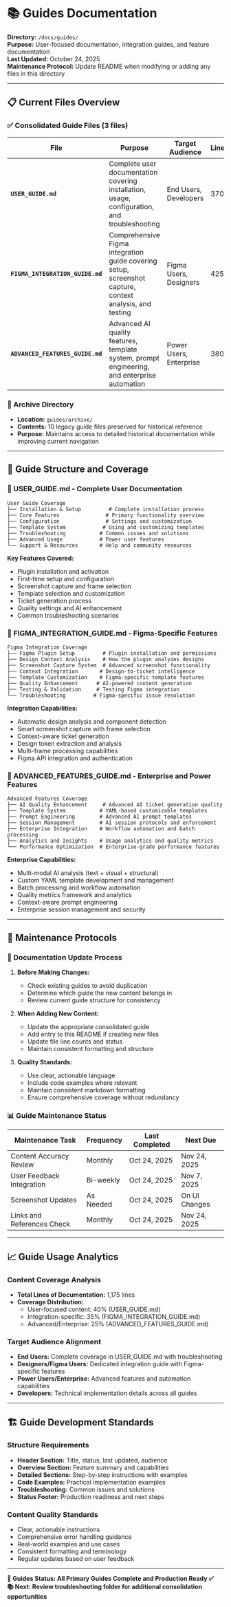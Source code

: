 # 📚 Guides Documentation

**Directory:** `/docs/guides/`  
**Purpose:** User-focused documentation, integration guides, and feature documentation  
**Last Updated:** October 24, 2025  
**Maintenance Protocol:** Update README when modifying or adding any files in this directory

---

## 📋 **Current Files Overview**

### **✅ Consolidated Guide Files** (3 files)

| **File** | **Purpose** | **Target Audience** | **Lines** | **Status** |
|----------|-------------|-------------------|-----------|------------|
| **`USER_GUIDE.md`** | Complete user documentation covering installation, usage, configuration, and troubleshooting | End Users, Developers | 370 | ✅ Production Ready |
| **`FIGMA_INTEGRATION_GUIDE.md`** | Comprehensive Figma integration guide covering setup, screenshot capture, context analysis, and testing | Figma Users, Designers | 425 | ✅ Production Ready |
| **`ADVANCED_FEATURES_GUIDE.md`** | Advanced AI quality features, template system, prompt engineering, and enterprise automation | Power Users, Enterprise | 380 | ✅ Production Ready |

### **📁 Archive Directory**
- **Location:** `guides/archive/`
- **Contents:** 10 legacy guide files preserved for historical reference
- **Purpose:** Maintains access to detailed historical documentation while improving current navigation

---

## 🎯 **Guide Structure and Coverage**

### **📖 USER_GUIDE.md - Complete User Documentation**
```
User Guide Coverage
├── Installation & Setup         # Complete installation process
├── Core Features               # Primary functionality overview  
├── Configuration               # Settings and customization
├── Template System            # Using and customizing templates
├── Troubleshooting           # Common issues and solutions
├── Advanced Usage            # Power user features
└── Support & Resources       # Help and community resources
```

**Key Features Covered:**
- Plugin installation and activation
- First-time setup and configuration
- Screenshot capture and frame selection
- Template selection and customization
- Ticket generation process
- Quality settings and AI enhancement
- Common troubleshooting scenarios

### **🎨 FIGMA_INTEGRATION_GUIDE.md - Figma-Specific Features**
```
Figma Integration Coverage
├── Figma Plugin Setup         # Plugin installation and permissions
├── Design Context Analysis    # How the plugin analyzes designs
├── Screenshot Capture System  # Advanced screenshot functionality
├── Context Integration       # Design-to-ticket intelligence
├── Template Customization    # Figma-specific template features
├── Quality Enhancement      # AI-powered content generation
├── Testing & Validation     # Testing Figma integration
└── Troubleshooting         # Figma-specific issue resolution
```

**Integration Capabilities:**
- Automatic design analysis and component detection
- Smart screenshot capture with frame selection
- Context-aware ticket generation
- Design token extraction and analysis
- Multi-frame processing capabilities
- Figma API integration and authentication

### **🚀 ADVANCED_FEATURES_GUIDE.md - Enterprise and Power Features**
```
Advanced Features Coverage
├── AI Quality Enhancement     # Advanced AI ticket generation quality
├── Template System           # YAML-based customizable templates
├── Prompt Engineering        # Advanced AI prompt templates
├── Session Management        # AI session protocols and enforcement
├── Enterprise Integration    # Workflow automation and batch processing
├── Analytics and Insights    # Usage analytics and quality metrics
└── Performance Optimization  # Enterprise-grade performance features
```

**Enterprise Capabilities:**
- Multi-modal AI analysis (text + visual + structural)
- Custom YAML template development and management
- Batch processing and workflow automation
- Quality metrics framework and analytics
- Context-aware prompt engineering
- Enterprise session management and security

---

## 🔧 **Maintenance Protocols**

### **📝 Documentation Update Process**
1. **Before Making Changes:**
   - Check existing guides to avoid duplication
   - Determine which guide the new content belongs in
   - Review current guide structure for consistency

2. **When Adding New Content:**
   - Update the appropriate consolidated guide
   - Add entry to this README if creating new files
   - Update file line counts and status
   - Maintain consistent formatting and structure

3. **Quality Standards:**
   - Use clear, actionable language
   - Include code examples where relevant
   - Maintain consistent markdown formatting
   - Ensure comprehensive coverage without redundancy

### **📊 Guide Maintenance Status**

| **Maintenance Task** | **Frequency** | **Last Completed** | **Next Due** |
|---------------------|---------------|-------------------|--------------|
| Content Accuracy Review | Monthly | Oct 24, 2025 | Nov 24, 2025 |
| User Feedback Integration | Bi-weekly | Oct 24, 2025 | Nov 7, 2025 |
| Screenshot Updates | As Needed | Oct 24, 2025 | On UI Changes |
| Links and References Check | Monthly | Oct 24, 2025 | Nov 24, 2025 |

---

## 📈 **Guide Usage Analytics**

### **Content Coverage Analysis**
- **Total Lines of Documentation:** 1,175 lines
- **Coverage Distribution:**
  - User-focused content: 40% (USER_GUIDE.md)
  - Integration-specific: 35% (FIGMA_INTEGRATION_GUIDE.md)  
  - Advanced/Enterprise: 25% (ADVANCED_FEATURES_GUIDE.md)

### **Target Audience Alignment**
- **End Users:** Complete coverage in USER_GUIDE.md with troubleshooting
- **Designers/Figma Users:** Dedicated integration guide with Figma-specific features
- **Power Users/Enterprise:** Advanced features and automation capabilities
- **Developers:** Technical implementation details across all guides

---

## 🏗️ **Guide Development Standards**

### **Structure Requirements**
- **Header Section:** Title, status, last updated, audience
- **Overview Section:** Feature summary and capabilities
- **Detailed Sections:** Step-by-step instructions with examples
- **Code Examples:** Practical implementation examples
- **Troubleshooting:** Common issues and solutions
- **Status Footer:** Production readiness and next steps

### **Content Quality Standards**
- Clear, actionable instructions
- Comprehensive error handling guidance
- Real-world examples and use cases
- Consistent formatting and terminology
- Regular updates based on user feedback

---

**🎯 Guides Status: All Primary Guides Complete and Production Ready ✅**  
**📚 Next: Review troubleshooting folder for additional consolidation opportunities**